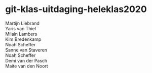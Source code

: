 # git-klas-uitdaging-heleklas2020
Martijn Liebrand  
Yaris van Thiel  
Milain Lambers  
Kim Bredenkamp  
Noah Scheffer  
Sanne van Staveren  
Noah Scheffer  
Demi van der Pasch   
Maite van den Noort  
